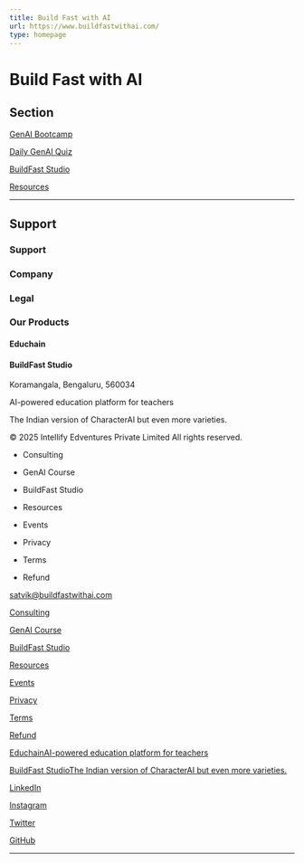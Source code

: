 ```yaml
---
title: Build Fast with AI
url: https://www.buildfastwithai.com/
type: homepage
---
```


# Build Fast with AI

## Section

[GenAI Bootcamp](https://www.buildfastwithai.com/genai-course)

[Daily GenAI Quiz](https://www.buildfastwithai.com/daily-quiz)

[BuildFast Studio](https://apps.buildfastwithai.com)

[Resources](https://www.buildfastwithai.com/resources)



---

## Support

### Support

### Company

### Legal

### Our Products

#### Educhain

#### BuildFast Studio

Koramangala, Bengaluru, 560034

AI-powered education platform for teachers

The Indian version of CharacterAI but even more varieties.

© 2025 Intellify Edventures Private Limited All rights reserved.

* Consulting
* GenAI Course
* BuildFast Studio

* Resources
* Events

* Privacy
* Terms
* Refund

[satvik@buildfastwithai.com](mailto:satvik@buildfastwithai.com)

[Consulting](https://www.buildfastwithai.com/consulting)

[GenAI Course](https://www.buildfastwithai.com/genai-course)

[BuildFast Studio](https://apps.buildfastwithai.com/)

[Resources](https://www.buildfastwithai.com/resources)

[Events](https://www.buildfastwithai.com/events)

[Privacy](https://www.buildfastwithai.com/privacy-policy)

[Terms](https://www.buildfastwithai.com/terms-and-conditions)

[Refund](https://www.buildfastwithai.com/refund-policy)

[EduchainAI-powered education platform for teachers](https://www.educhain.in/)

[BuildFast StudioThe Indian version of CharacterAI but even more varieties.](https://apps.buildfastwithai.com/)

[LinkedIn](https://www.linkedin.com/in/satvik-paramkusham/)

[Instagram](https://www.instagram.com/buildfastwithai/)

[Twitter](https://x.com/BuildFastWithAI)

[GitHub](https://github.com/satvik314)



---

